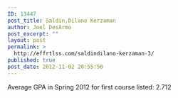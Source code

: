 ```yaml
---
ID: 13447
post_title: Saldin,Dilano Kerzaman
author: Joel DesArmo
post_excerpt: ""
layout: post
permalink: >
  http://effrtlss.com/saldindilano-kerzaman-3/
published: true
post_date: 2012-11-02 20:55:50
---
```

<p>Average GPA in Spring 2012 for first course listed: 2.712</p>